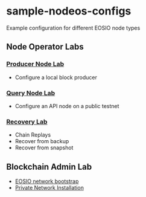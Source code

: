 # sample-nodeos-configs
Example configuration for different EOSIO node types

## Node Operator Labs 

### [Producer Node Lab](https://github.com/eoscostarica/sample-nodeos-configs/blob/main/producer-node-lab.md)
- Configure a local block producer 

### [Query Node Lab](https://github.com/eoscostarica/sample-nodeos-configs/blob/main/query-node-lab.md)
- Configure an API node on a public testnet

### [Recovery Lab](https://github.com/eoscostarica/sample-nodeos-configs/blob/main/recovery-lab.md)
- Chain Replays
- Recover from backup 
- Recover from snapshot

## Blockchain Admin Lab 
- [EOSIO network bootstrap](https://github.com/eoscostarica/eosio-network-bootstrap)
- [Private Network Installation](https://guide.eoscostarica.io/docs/tutorials/private-network-installation)
